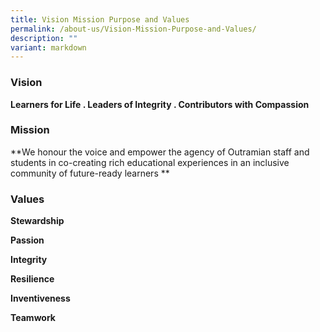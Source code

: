 ```yaml
---
title: Vision Mission Purpose and Values
permalink: /about-us/Vision-Mission-Purpose-and-Values/
description: ""
variant: markdown
---
```

### Vision


**Learners for Life . Leaders of Integrity . Contributors with Compassion**

  

### Mission  

**We honour the voice and empower the agency of Outramian staff and students in co-creating rich educational experiences in an inclusive community of future-ready learners
**
    

### Values

 
**Stewardship**

**Passion**

**Integrity**

**Resilience**

**Inventiveness**

**Teamwork**